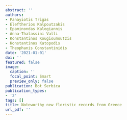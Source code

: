 ```yaml
---
abstract: ''
authors:
- Panayiotis Trigas
- Eleftherios Kalpoutzakis
- Epaminondas Kalogiannis
- Anna-Thalassini Valli
- Konstantinos Kougioumoutzis
- Konstantinos Katopodis
- Theophanis Constantinidis
date: '2021-01-01'
doi: ''
featured: false
image:
  caption: ''
  focal_point: Smart
  preview_only: false
publication: Bot Serbica
publication_types:
- '2'
tags: []
title: Noteworthy new floristic records from Greece
url_pdf: ''
---
```

